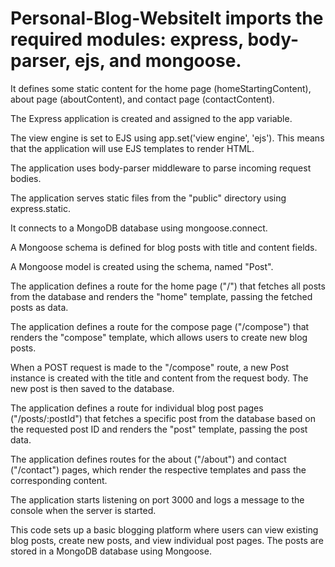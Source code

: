 # Personal-Blog-WebsiteIt imports the required modules: express, body-parser, ejs, and mongoose.

It defines some static content for the home page (homeStartingContent), about page (aboutContent), and contact page (contactContent).

The Express application is created and assigned to the app variable.

The view engine is set to EJS using app.set('view engine', 'ejs'). This means that the application will use EJS templates to render HTML.

The application uses body-parser middleware to parse incoming request bodies.

The application serves static files from the "public" directory using express.static.

It connects to a MongoDB database using mongoose.connect.

A Mongoose schema is defined for blog posts with title and content fields.

A Mongoose model is created using the schema, named "Post".

The application defines a route for the home page ("/") that fetches all posts from the database and renders the "home" template, passing the fetched posts as data.

The application defines a route for the compose page ("/compose") that renders the "compose" template, which allows users to create new blog posts.

When a POST request is made to the "/compose" route, a new Post instance is created with the title and content from the request body. The new post is then saved to the database.

The application defines a route for individual blog post pages ("/posts/:postId") that fetches a specific post from the database based on the requested post ID and renders the "post" template, passing the post data.

The application defines routes for the about ("/about") and contact ("/contact") pages, which render the respective templates and pass the corresponding content.

The application starts listening on port 3000 and logs a message to the console when the server is started.

This code sets up a basic blogging platform where users can view existing blog posts, create new posts, and view individual post pages. The posts are stored in a MongoDB database using Mongoose.
